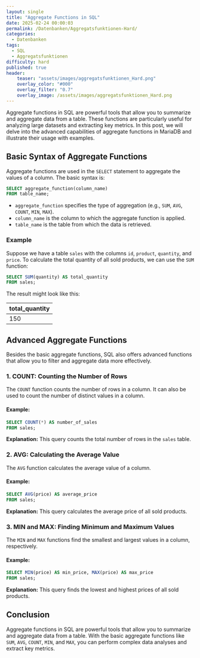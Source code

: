 ```yaml
---
layout: single
title: "Aggregate Functions in SQL"
date: 2025-02-24 00:00:03
permalink: /Datenbanken/Aggregatsfunktionen-Hard/
categories:
  - Datenbanken
tags:
  - SQL
  - Aggregatsfunktionen
difficulty: hard
published: true
header:
    teaser: "assets/images/aggregatsfunktionen_Hard.png"
    overlay_color: "#000"
    overlay_filter: "0.7"
    overlay_image: /assets/images/aggregatsfunktionen_Hard.png
---
```


Aggregate functions in SQL are powerful tools that allow you to summarize and aggregate data from a table. These functions are particularly useful for analyzing large datasets and extracting key metrics. In this post, we will delve into the advanced capabilities of aggregate functions in MariaDB and illustrate their usage with examples.

## Basic Syntax of Aggregate Functions
Aggregate functions are used in the `SELECT` statement to aggregate the values of a column. The basic syntax is:

```sql
SELECT aggregate_function(column_name)
FROM table_name;
```

- `aggregate_function` specifies the type of aggregation (e.g., `SUM`, `AVG`, `COUNT`, `MIN`, `MAX`).
- `column_name` is the column to which the aggregate function is applied.
- `table_name` is the table from which the data is retrieved.

### Example
Suppose we have a table `sales` with the columns `id`, `product`, `quantity`, and `price`. To calculate the total quantity of all sold products, we can use the `SUM` function:

```sql
SELECT SUM(quantity) AS total_quantity
FROM sales;
```

The result might look like this:

| total_quantity |
|----------------|
| 150            |

## Advanced Aggregate Functions
Besides the basic aggregate functions, SQL also offers advanced functions that allow you to filter and aggregate data more effectively.

### 1. COUNT: Counting the Number of Rows
The `COUNT` function counts the number of rows in a column. It can also be used to count the number of distinct values in a column.

#### Example:
```sql
SELECT COUNT(*) AS number_of_sales
FROM sales;
```
**Explanation:** This query counts the total number of rows in the `sales` table.

### 2. AVG: Calculating the Average Value
The `AVG` function calculates the average value of a column.

#### Example:
```sql
SELECT AVG(price) AS average_price
FROM sales;
```
**Explanation:** This query calculates the average price of all sold products.

### 3. MIN and MAX: Finding Minimum and Maximum Values
The `MIN` and `MAX` functions find the smallest and largest values in a column, respectively.

#### Example:
```sql
SELECT MIN(price) AS min_price, MAX(price) AS max_price
FROM sales;
```
**Explanation:** This query finds the lowest and highest prices of all sold products.

## Conclusion
Aggregate functions in SQL are powerful tools that allow you to summarize and aggregate data from a table. With the basic aggregate functions like `SUM`, `AVG`, `COUNT`, `MIN`, and `MAX`, you can perform complex data analyses and extract key metrics.